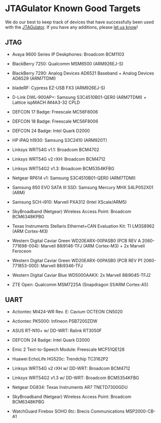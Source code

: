 JTAGulator Known Good Targets
=============================

We do our best to keep track of devices that have successfully been used with the [JTAGulator][1]. If you have any additions, please [let us know][2]!


JTAG
----

* Avaya 9600 Series IP Deskphones: Broadcom BCM1103

* BlackBerry 7250: Qualcomm MSM6500 (ARM926EJ-S)

* BlackBerry 7290: Analog Devices AD6521 Baseband + Analog Devices AD6529 (ARM7TDMI)

* bladeRF: Cypress EZ-USB FX3 (ARM926EJ-S)

* D-Link DWL-900AP+: Samsung S3C4510B01-QER0 (ARM7TDMI) + Lattice ispMACH iM4A3-32 CPLD

* DEFCON 17 Badge: Freescale MC56F8006

* DEFCON 18 Badge: Freescale MC56F8006

* DEFCON 24 Badge: Intel Quark D2000

* HP iPAQ h1930: Samsung S3C2410 (ARM920T)

* Linksys WRT54G v1.1: Broadcom BCM4702

* Linksys WRT54G v2 rXH: Broadcom BCM4712

* Linksys WRT54G2 v1.3: Broadcom BCM5354KFBG

* Netgear RP614 v1: Samsung S3C4510B01-QER0 (ARM7TDMI)

* Samsung 850 EVO SATA III SSD: Samsung Mercury MHX S4LP052X01 (ARM)

* Samsung SCH-i910: Marvell PXA312 (Intel XScale/ARM5)

* SkyBroadband (Netgear) Wireless Access Point: Broadcom BCM6348KPBG

* Texas Instruments Stellaris Ethernet+CAN Evaluation Kit: TI LM3S8962 (ARM Cortex-M3)

* Western Digital Caviar Green WD20EARX-00PASB0 (PCB REV A 2060-771698-004): Marvell 88i9146-TFJ (ARM Cortex-M3) + 2x Marvell Feroceon

* Western Digital Caviar Green WD20EARX-00PASB0 (PCB REV P1 2060-771853-000): Marvell 88i9346-TFJ

* Western Digital Caviar Blue WD5000AAKX: 2x Marvell 88i9045-TFJ2

* ZTE Open: Qualcomm MSM7225A (Snapdragon S1/ARM Cortex-A5)


UART
----

* Actiontec MI424-WR Rev. E: Cavium OCTEON CN5020

* Actiontec PK5000: Infineon PSB7200ZDW

* ASUS RT-N10+ w/ DD-WRT: Ralink RT3050F

* DEFCON 24 Badge: Intel Quark D2000

* Emic 2 Text-to-Speech Module: Freescale MCF51QE128

* Huawei EchoLife HG520c: Trendchip TC3162P2

* Linksys WRT54G v2 rXH w/ DD-WRT: Broadcom BCM4712

* Linksys WRT54G2 v1.3 w/ DD-WRT: Broadcom BCM5354KFBG

* Netgear DG834: Texas Instruments AR7 TNETD7300GDU

* SkyBroadband (Netgear) Wireless Access Point: Broadcom BCM6348KPBG

* WatchGuard Firebox SOHO 6tc: Brecis Communications MSP2000-CB-A1


[1]: http://www.jtagulator.com
[2]: http://www.grandideastudio.com/contact/

